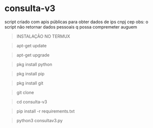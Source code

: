 # consulta-v3

script criado com apis públicas para obter dados de ips cnpj cep 
obs: o script não retornar dados pessoais q possa compremeter auguem

> INSTALAÇÃO NO TERMUX

> apt-get update

> apt-get upgrade

> pkg install python

> pkg install pip

> pkg install git

> git clone 

> cd consulta-v3

> pip install -r requirements.txt

> python3 consultav3.py

